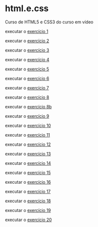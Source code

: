 # html.e.css
 Curso de HTML5 e CSS3 do curso em vídeo

executar o <a href="https://bernardobortoloto.github.io/html-e-css/ex001/index.html">exercício 1</a>

executar o <a href="https://bernardobortoloto.github.io/html-e-css/ex002/index.html">exercício 2</a>

executar o <a href="https://bernardobortoloto.github.io/html-e-css/ex003/index.html">exercício 3</a> 

executar o <a href="https://bernardobortoloto.github.io/html-e-css/ex004/index.html">exercício 4</a>

executar o <a href="https://bernardobortoloto.github.io/html-e-css/ex005/index.html">exercício 5</a>

executar o <a href="https://bernardobortoloto.github.io/html-e-css/ex006/index.html">exercício 6</a>

executar o <a href="https://bernardobortoloto.github.io/html-e-css/ex007/index.html">exercício 7</a>

executar o <a href="https://bernardobortoloto.github.io/html-e-css/ex008/index.html">exercício 8</a>

executar o <a href="https://bernardobortoloto.github.io/html-e-css/ex008b/index.html">exercício 8b</a>

executar o <a href="https://bernardobortoloto.github.io/html-e-css/ex09/index.html">exercício 9</a>

executar o <a href="https://bernardobortoloto.github.io/html-e-css/ex010/index.html">exercício 10</a>

executar o <a href="https://bernardobortoloto.github.io/html-e-css/ex011/index.html">exercício 11</a>

executar o <a href="https://bernardobortoloto.github.io/html-e-css/ex012/index.html">exercício 12</a>

executar o <a href="https://bernardobortoloto.github.io/html-e-css/ex013/index.html">exercício 13</a>

executar o <a href="https://bernardobortoloto.github.io/html-e-css/ex014/index.html">exercício 14</a>

executar o <a href="https://bernardobortoloto.github.io/html-e-css/ex015/index.html">exercício 15</a>

executar o <a href="https://bernardobortoloto.github.io/html-e-css/ex016/index.html">exercício 16</a>

executar o <a href="https://bernardobortoloto.github.io/html-e-css/ex017/index.html">exercício 17</a>

executar o <a href="https://bernardobortoloto.github.io/html-e-css/ex018/index.html">exercício 18</a>

executar o <a href="https://bernardobortoloto.github.io/html-e-css/ex019/index.html">exercício 19</a>

executar o <a href="https://bernardobortoloto.github.io/html-e-css/ex020/index.html">exercício 20</a>
